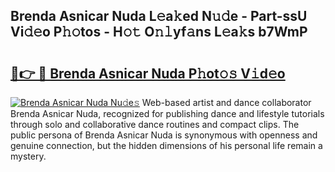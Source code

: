 ## Brenda Asnicar Nuda L𝚎a𝚔ed N𝚞𝚍e - Part-ssU Vi𝚍𝚎o P𝚑𝚘tos - H𝚘𝚝 O𝚗𝚕yf𝚊ns L𝚎a𝚔s b7WmP

# <h2><a href="http://kfaya0b.oniu.top/?m=Brenda+Asnicar+Nuda">🔗👉 🔴 Brenda Asnicar Nuda P𝚑ot𝚘𝚜 V𝚒d𝚎o</a></h2>

[![Brenda Asnicar Nuda Nu𝚍e𝚜](https://i.imgur.com/0qMVB7G.gif)](http://kfaya0b.oniu.top/?m=Brenda+Asnicar+Nuda)
Web-based artist and dance collaborator Brenda Asnicar Nuda, recognized for publishing dance and lifestyle tutorials through solo and collaborative dance routines and compact clips. The public persona of Brenda Asnicar Nuda is synonymous with openness and genuine connection, but the hidden dimensions of his personal life remain a mystery.  
